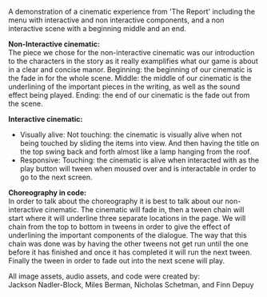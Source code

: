 A demonstration of a cinematic experience from 'The Report' including
the menu with interactive and non interactive components, and a non interactive scene with a beginning middle and an end.

**Non-Interactive cinematic:**  
    The piece we chose for the non-interactive cinematic was our introduction to the characters in the story as it really examplifies what our game is about in a clear and concise manor.
    Beginning: the beginning of our cinematic is the fade in for the whole scene.
    Middle: the middle of our cinematic is the underlining of the important pieces in the writing, as well as the sound effect being played.
    Ending: the end of our cinematic is the fade out from the scene.

**Interactive cinematic:**  
 - Visually alive:
        Not touching: the cinematic is visually alive when not being touched by sliding the items into view. And then having the title on the top swing back and forth almost like a lamp hanging from the roof.
 - Responsive:
        Touching: the cinematic is alive when interacted with as the play button will tween when moused over and is interactable in order to go to the next screen.


**Choreography in code:**  
In order to talk about the choreography it is best to talk about our non-interactive cinematic. The cinematic will fade in, then a tween chain will start where it will underline three separate locations in the page. We will chain from the top to bottom in tweens in order to give the effect of underlining the important components of the dialogue. The way that this chain was done was by having the other tweens not get run until the one before it has finished and once it has completed it will run the next tween. Finally the tween in order to fade out into the next scene will play.

  
All image assets, audio assets, and code were created by:  
Jackson Nadler-Block, Miles Berman, Nicholas Schetman, and Finn Depuy
